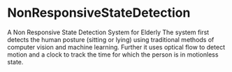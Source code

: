 # NonResponsiveStateDetection
A Non Responsive State Detection System for Elderly
The system first detects the human posture (sitting or lying) using traditional methods of computer vision and machine learning. Further it uses optical flow to detect motion and a clock to track the time for which the person is in motionless state.
